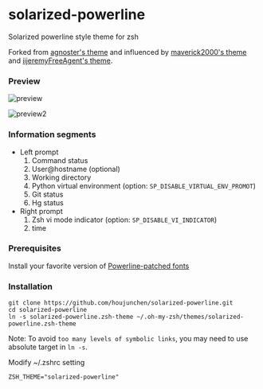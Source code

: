 # solarized-powerline
Solarized powerline style theme for zsh

Forked from [agnoster's theme](https://gist.github.com/3712874) and influenced by [maverick2000's theme](https://github.com/maverick2000/zsh2000) and [iijeremyFreeAgent's theme](https://github.com/jeremyFreeAgent/oh-my-zsh-powerline-theme).

### Preview
![preview](https://raw.github.com/houjunchen/solarized-powerline/master/preview.png)

![preview2](https://raw.github.com/houjunchen/solarized-powerline/master/preview2.png)

### Information segments
* Left prompt
  1. Command status
  2. User@hostname (optional)
  3. Working directory
  4. Python virtual environment (option: `SP_DISABLE_VIRTUAL_ENV_PROMOT`)
  5. Git status
  6. Hg status
* Right prompt
  1. Zsh vi mode indicator (option: `SP_DISABLE_VI_INDICATOR`)
  2. time

### Prerequisites

Install your favorite version of
[Powerline-patched fonts](https://github.com/powerline/fonts)

### Installation

```
git clone https://github.com/houjunchen/solarized-powerline.git
cd solarized-powerline
ln -s solarized-powerline.zsh-theme ~/.oh-my-zsh/themes/solarized-powerline.zsh-theme
```
Note: To avoid `too many levels of symbolic links`, you may need to use absolute target in `ln -s`.

Modify ~/.zshrc setting

```
ZSH_THEME="solarized-powerline"
```
